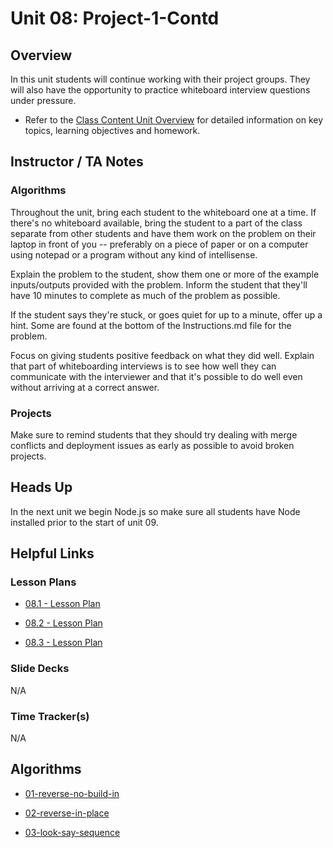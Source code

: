 # Unit 08: Project-1-Contd

## Overview

In this unit students will continue working with their project groups. They will also have the opportunity to practice whiteboard interview questions under pressure.

  * Refer to the [Class Content Unit Overview](../../../01-Class-Content/08-Project-1-Contd/README.md) for detailed information on key topics, learning objectives and homework.

## Instructor / TA Notes

### Algorithms

Throughout the unit, bring each student to the whiteboard one at a time. If there's no whiteboard available, bring the student to a part of the class separate from other students and have them work on the problem on their laptop in front of you -- preferably on a piece of paper or on a computer using notepad or a program without any kind of intellisense.

Explain the problem to the student, show them one or more of the example inputs/outputs provided with the problem. Inform the student that they'll have 10 minutes to complete as much of the problem as possible.

If the student says they're stuck, or goes quiet for up to a minute, offer up a hint. Some are found at the bottom of the Instructions.md file for the problem.

Focus on giving students positive feedback on what they did well. Explain that part of whiteboarding interviews is to see how well they can communicate with the interviewer and that it's possible to do well even without arriving at a correct answer.

### Projects

Make sure to remind students that they should try dealing with merge conflicts and deployment issues as early as possible to avoid broken projects.

## Heads Up

In the next unit we begin Node.js so make sure all students have Node installed prior to the start of unit 09.

## Helpful Links

### Lesson Plans

  * [08.1 - Lesson Plan](01-Day/08.1-LESSON-PLAN.md)

  * [08.2 - Lesson Plan](02-Day/08.2-LESSON-PLAN.md)

  * [08.3 - Lesson Plan](03-Day/08.3-LESSON-PLAN.md)

### Slide Decks

N/A

### Time Tracker(s)

N/A

## Algorithms

  * [01-reverse-no-build-in](../../../01-Class-Content/08-Project-1-Contd/03-Algorithms/01-reverse-no-build-in)

  * [02-reverse-in-place](../../../01-Class-Content/08-Project-1-Contd/03-Algorithms/02-reverse-in-place)

  * [03-look-say-sequence](../../../01-Class-Content/08-Project-1-Contd/03-Algorithms/03-look-say-sequence)
